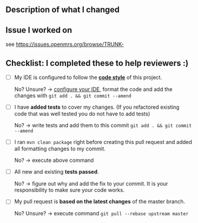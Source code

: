 <!--- Add a pull request title above in this format -->
<!--- real example: 'TRUNK-5111: Replace use of deprecated isVoided' -->
<!--- 'TRUNK-JiraIssueNumber: JiraIssueTitle' -->
## Description of what I changed
<!--- Describe your changes in detail -->
<!--- It can simply be your commit message, which you must have -->

## Issue I worked on
<!--- This project only accepts pull requests related to open issues -->
<!--- Want a new feature or change? Discuss it in an issue first! -->
<!--- Found a bug? Point us to the issue/or create one so we can reproduce it! -->
<!--- Just add the issue number at the end: -->
see https://issues.openmrs.org/browse/TRUNK-

## Checklist: I completed these to help reviewers :)
<!--- Put an "x" in the box if you did the task -->
<!--- If you forgot a task please follow the instructions below -->
- [ ] My IDE is configured to follow the [**code style**](https://wiki.openmrs.org/display/docs/Java+Conventions) of this project.

  No? Unsure? -> [configure your IDE](https://wiki.openmrs.org/display/docs/How-To+Setup+And+Use+Your+IDE), format the code and add the changes with `git add . && git commit --amend`

- [ ] I have **added tests** to cover my changes. (If you refactored
  existing code that was well tested you do not have to add tests)

  No? -> write tests and add them to this commit `git add . && git commit --amend`

- [ ] I ran `mvn clean package` right before creating this pull request and
  added all formatting changes to my commit.

  No? -> execute above command

- [ ] All new and existing **tests passed**.

  No? -> figure out why and add the fix to your commit. It is your responsibility to make sure your code works.

- [ ] My pull request is **based on the latest changes** of the master branch.

  No? Unsure? -> execute command `git pull --rebase upstream master`


